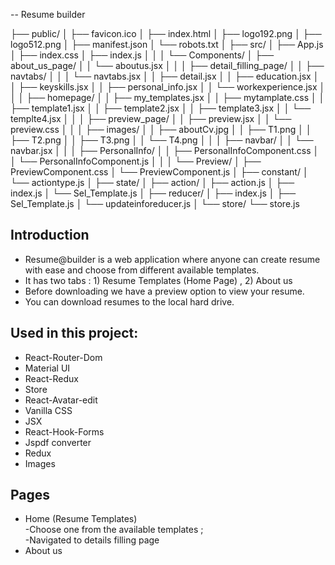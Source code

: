 -- Resume builder

├── public/
│ ├── favicon.ico
│ ├── index.html
│ ├── logo192.png
│ ├── logo512.png
│ ├── manifest.json
│ └── robots.txt
│
├── src/
│ ├── App.js
│ ├── index.css
│ ├── index.js
│ │
│ └── Components/
│ ├── about_us_page/
│ │ └── aboutus.jsx
│ │
│ ├── detail_filling_page/
│ │ ├── navtabs/
│ │ │ └── navtabs.jsx
│ │ ├── detail.jsx
│ │ ├── education.jsx
│ │ ├── keyskills.jsx
│ │ ├── personal_info.jsx
│ │ └── workexperience.jsx
│ │
│ ├── homepage/
│ │ ├── my_templates.jsx
│ │ ├── mytamplate.css
│ │ ├── template1.jsx
│ │ ├── template2.jsx
│ │ ├── template3.jsx
│ │ └── templte4.jsx
│ │
│ ├── preview_page/
│ │ ├── preview.jsx
│ │ └── preview.css
│ │
│ ├── images/
│ │ ├── aboutCv.jpg
│ │ ├── T1.png
│ │ ├── T2.png
│ │ ├── T3.png
│ │ └── T4.png
│ │
│ ├── navbar/
│ │ └── navbar.jsx
│ │
│ ├── PersonalInfo/
│ │ ├── PersonalInfoComponent.css
│ │ └── PersonalInfoComponent.js
│ │
│ └── Preview/
│ ├── PreviewComponent.css
│ └── PreviewComponent.js
│
├── constant/
│ └── actiontype.js
│
├── state/
│ ├── action/
│ ├── action.js
│ ├── index.js
│ └── Sel_Template.js
│
├── reducer/
│ ├── index.js
│ ├── Sel_Template.js
│ └── updateinforeducer.js
│
└── store/
└── store.js

## Introduction

- Resume@builder is a web application where anyone can create resume with ease and choose from different available templates.
- It has two tabs : 1) Resume Templates (Home Page) , 2) About us
- Before downloading we have a preview option to view your resume.
- You can download resumes to the local hard drive.

## Used in this project:

- React-Router-Dom
- Material UI
- React-Redux
- Store
- React-Avatar-edit
- Vanilla CSS
- JSX
- React-Hook-Forms
- Jspdf converter
- Redux
- Images

## Pages

- Home (Resume Templates) <br/> -Choose one from the available templates ;
  <br/> -Navigated to details filling page
- About us
